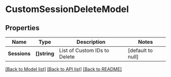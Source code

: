 # CustomSessionDeleteModel

## Properties
Name | Type | Description | Notes
------------ | ------------- | ------------- | -------------
**Sessions** | **[]string** | List of Custom IDs to Delete | [default to null]

[[Back to Model list]](../README.md#documentation-for-models) [[Back to API list]](../README.md#documentation-for-api-endpoints) [[Back to README]](../README.md)


